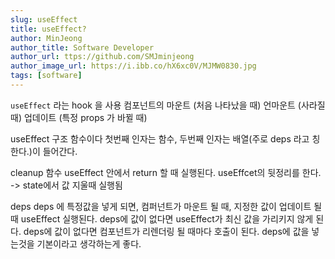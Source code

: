 ```yaml
---
slug: useEffect
title: useEffect?
author: MinJeong
author_title: Software Developer
author_url: ttps://github.com/SMJminjeong
author_image_url: https://i.ibb.co/hX6xc0V/MJMW0830.jpg
tags: [software]
---
```


`useEffect` 라는 hook 을 사용
컴포넌트의 마운트 (처음 나타났을 때)
언마운트 (사라질 때)
업데이트 (특정 props 가 바뀔 때)

useEffect 구조
함수이다
첫번째 인자는 함수, 두번째 인자는 배열(주로 deps 라고 칭한다.)이 들어간다.

cleanup 함수
useEffect 안에서 return 할 때 실행된다.
useEffcet의 뒷정리를 한다. -> state에서 값 지울때 실행됨

deps
deps 에 특정값을 넣게 되면, 컴퍼넌트가 마운트 될 때, 지정한 값이 업데이트 될 때 useEffect 실행된다.
deps에 값이 없다면 useEffect가 최신 값을 가리키지 않게 된다.
deps에 값이 없다면 컴포넌트가 리렌더링 될 때마다 호출이 된다.
deps에 값을 넣는것을 기본이라고 생각하는게 좋다.